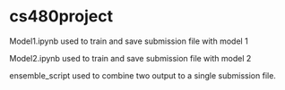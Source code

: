 # cs480project

Model1.ipynb used to train and save submission file with model 1

Model2.ipynb used to train and save submission file with model 2

ensemble_script used to combine two output to a single submission file.
